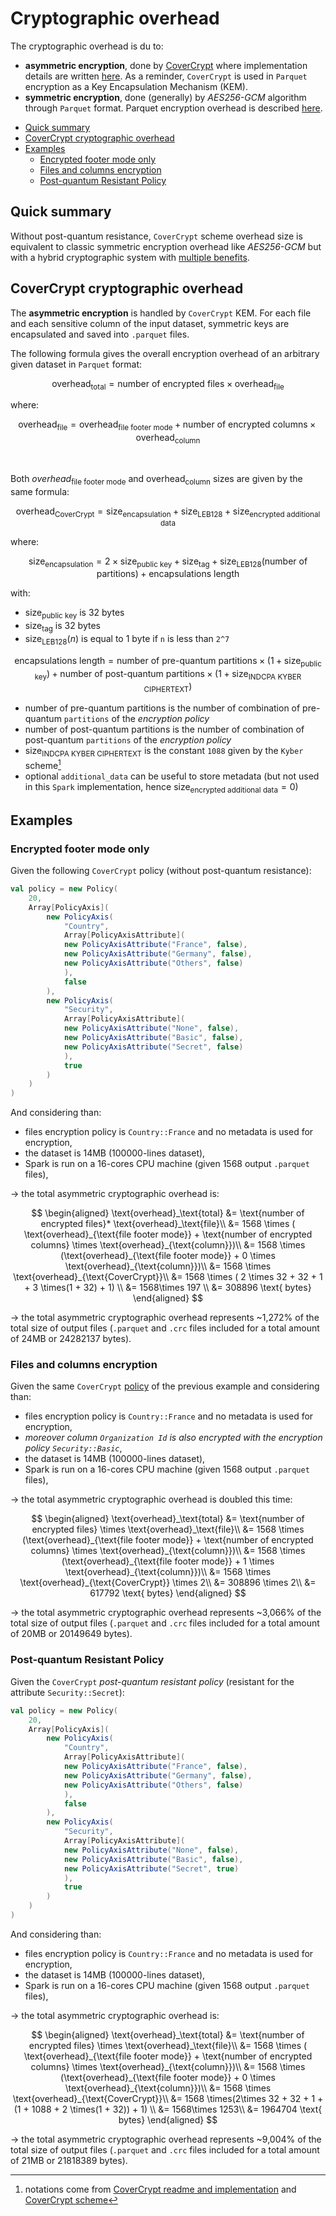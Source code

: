 # Cryptographic overhead

The cryptographic overhead is du to:

- **asymmetric encryption**, done by [CoverCrypt](#covercrypt-cryptographic-overhead) where implementation details are written [here](https://github.com/Cosmian/cover_crypt). As a reminder, `CoverCrypt` is used in `Parquet` encryption as a Key Encapsulation Mechanism (KEM).
- **symmetric encryption**, done (generally) by *AES256-GCM* algorithm through `Parquet` format. Parquet encryption overhead is described [here](https://github.com/apache/parquet-format/blob/master/Encryption.md#6-encryption-overhead).

<!-- toc -->

- [Quick summary](#quick-summary)
- [CoverCrypt cryptographic overhead](#covercrypt-cryptographic-overhead)
- [Examples](#examples)
  * [Encrypted footer mode only](#encrypted-footer-mode-only)
  * [Files and columns encryption](#files-and-columns-encryption)
  * [Post-quantum Resistant Policy](#post-quantum-resistant-policy)

<!-- tocstop -->

## Quick summary

Without post-quantum resistance, `CoverCrypt` scheme overhead size is equivalent to classic symmetric encryption overhead like *AES256-GCM* but with a hybrid cryptographic system with [multiple benefits](https://docs.cosmian.com/cloudproof_encryption/use_cases_benefits/).

## CoverCrypt cryptographic overhead

The **asymmetric encryption** is handled by `CoverCrypt` KEM. For each file and each sensitive column of the input dataset, symmetric keys are encapsulated and saved into `.parquet` files.

The following formula gives the overall encryption overhead of an arbitrary given dataset in `Parquet` format:

$$\text{overhead}_\text{total} = \text{number of encrypted files} \times \text{overhead}_\text{file}$$

where:

$$\text{overhead}_\text{file} =  \text{overhead}_{\text{file footer mode}} + \text{number of encrypted columns} \times \text{overhead}_{\text{column}} $$

<br/>

Both $overhead_\text{file footer mode}$ and $\text{overhead}_\text{column}$ sizes are given by the same formula:

$$\text{overhead}_\text{CoverCrypt} =  \text{size}_\text{encapsulation} + \text{size}_\text{LEB128} + \text{size}_\text{encrypted additional data}$$

where:

$$\text{size}_\text{encapsulation} = 2 \times \text{size}_\text{public key} + \text{size}_\text{tag} + \text{size}_\text{LEB128}(\text{number of partitions}) + \text{encapsulations length} $$

with:

- $\text{size}_\text{public key}$ is 32 bytes
- $\text{size}_\text{tag}$ is 32 bytes
- $\text{size}_\text{LEB128}(n)$ is equal to 1 byte if `n` is less than `2^7`

$$\text{encapsulations length} = \text{number of pre-quantum partitions} \times (1 + \text{size}_\text{public key}) + \text{number of post-quantum partitions} \times (1 + \text{size}_\text{INDCPA KYBER CIPHERTEXT})$$

- $\text{number of pre-quantum partitions}$ is the number of combination of pre-quantum `partitions` of the *encryption policy*
- $\text{number of post-quantum partitions}$ is the number of combination of post-quantum `partitions` of the *encryption policy*
- $\text{size}_\text{INDCPA KYBER CIPHERTEXT}$ is the constant `1088` given by the `Kyber` scheme[^1]
- optional `additional_data` can be useful to store metadata (but not used in this `Spark` implementation, hence $\text{size}_\text{encrypted additional data} = 0$)

[^1]: notations come from [CoverCrypt readme and implementation](https://github.com/Cosmian/cover_crypt) and [CoverCrypt scheme](https://github.com/Cosmian/cover_crypt#documentation)

## Examples

### Encrypted footer mode only

Given the following `CoverCrypt` policy (without post-quantum resistance):

```scala
val policy = new Policy(
    20,
    Array[PolicyAxis](
        new PolicyAxis(
            "Country",
            Array[PolicyAxisAttribute](
            new PolicyAxisAttribute("France", false),
            new PolicyAxisAttribute("Germany", false),
            new PolicyAxisAttribute("Others", false)
            ),
            false
        ),
        new PolicyAxis(
            "Security",
            Array[PolicyAxisAttribute](
            new PolicyAxisAttribute("None", false),
            new PolicyAxisAttribute("Basic", false),
            new PolicyAxisAttribute("Secret", false)
            ),
            true
        )
    )
)
```

And considering than:

- files encryption policy is `Country::France` and no metadata is used for encryption,
- the dataset is 14MB (100000-lines dataset),
- Spark is run on a 16-cores CPU machine (given 1568 output `.parquet` files),

&rarr; the total asymmetric cryptographic overhead is:

$$
\begin{aligned}
\text{overhead}_\text{total} &= \text{number of encrypted files}* \text{overhead}_\text{file}\\
  &= 1568 \times ( \text{overhead}_{\text{file footer mode}} + \text{number of encrypted columns} \times \text{overhead}_{\text{column}})\\
  &= 1568 \times (\text{overhead}_{\text{file footer mode}} + 0 \times \text{overhead}_{\text{column}})\\
  &= 1568 \times \text{overhead}_{\text{CoverCrypt}}\\
  &= 1568 \times ( 2 \times 32 + 32 + 1 + 3 \times(1 + 32) + 1) \\
  &= 1568\times 197 \\
  &= 308896 \text{ bytes}
\end{aligned}
$$

&rarr; the total asymmetric cryptographic overhead represents ~1,272% of the total size of output files (`.parquet` and `.crc` files included for a total amount of 24MB or 24282137 bytes).

### Files and columns encryption

Given the same `CoverCrypt` [policy](#encrypted-footer-mode-only) of the previous example and considering than:

- files encryption policy is `Country::France` and no metadata is used for encryption,
- *moreover column `Organization Id` is also encrypted with the encryption policy `Security::Basic`*,
- the dataset is 14MB (100000-lines dataset),
- Spark is run on a 16-cores CPU machine (given 1568 output `.parquet` files),

&rarr; the total asymmetric cryptographic overhead is doubled this time:

$$
\begin{aligned}
\text{overhead}_\text{total} &= \text{number of encrypted files} \times \text{overhead}_\text{file}\\
  &= 1568 \times (\text{overhead}_{\text{file footer mode}} + \text{number of encrypted columns} \times \text{overhead}_{\text{column}})\\
  &= 1568 \times (\text{overhead}_{\text{file footer mode}} + 1 \times \text{overhead}_{\text{column}})\\
  &= 1568 \times \text{overhead}_{\text{CoverCrypt}} \times 2\\
  &= 308896 \times 2\\
  &= 617792 \text{ bytes}
\end{aligned}
$$

&rarr; the total asymmetric cryptographic overhead represents ~3,066% of the total size of output files (`.parquet` and `.crc` files included for a total amount of 20MB or 20149649 bytes).

### Post-quantum Resistant Policy

Given the `CoverCrypt` *post-quantum resistant policy* (resistant for the attribute `Security::Secret`):

```scala
val policy = new Policy(
    20,
    Array[PolicyAxis](
        new PolicyAxis(
            "Country",
            Array[PolicyAxisAttribute](
            new PolicyAxisAttribute("France", false),
            new PolicyAxisAttribute("Germany", false),
            new PolicyAxisAttribute("Others", false)
            ),
            false
        ),
        new PolicyAxis(
            "Security",
            Array[PolicyAxisAttribute](
            new PolicyAxisAttribute("None", false),
            new PolicyAxisAttribute("Basic", false),
            new PolicyAxisAttribute("Secret", true)
            ),
            true
        )
    )
)
```

And considering than:

- files encryption policy is `Country::France` and no metadata is used for encryption,
- the dataset is 14MB (100000-lines dataset),
- Spark is run on a 16-cores CPU machine (given 1568 output `.parquet` files),

&rarr; the total asymmetric cryptographic overhead is:

$$
\begin{aligned}
  \text{overhead}_\text{total} &= \text{number of encrypted files} \times \text{overhead}_\text{file}\\
  &= 1568 \times ( \text{overhead}_{\text{file footer mode}} + \text{number of encrypted columns} \times \text{overhead}_{\text{column}})\\
  &= 1568 \times (\text{overhead}_{\text{file footer mode}} + 0 \times \text{overhead}_{\text{column}})\\
  &= 1568 \times \text{overhead}_{\text{CoverCrypt}}\\
  &= 1568 \times(2\times 32 + 32 + 1 + (1 + 1088 + 2 \times(1 + 32)) + 1) \\
  &= 1568\times 1253\\
  &= 1964704 \text{ bytes}
\end{aligned}
$$

&rarr; the total asymmetric cryptographic overhead represents ~9,004% of the total size of output files (`.parquet` and `.crc` files included for a total amount of 21MB or 21818389 bytes).

